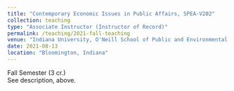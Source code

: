 ```yaml
---
title: "Contemporary Economic Issues in Public Affairs, SPEA-V202"
collection: teaching
type: "Associate Instructor (Instructor of Record)"
permalink: /teaching/2021-fall-teaching
venue: "Indiana University, O'Neill School of Public and Environmental Affairs"
date: 2021-08-13
location: "Bloomington, Indiana"
---
```


Fall Semester (3 cr.)  
See description, above.
